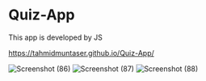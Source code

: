 # Quiz-App
This app is developed by JS


https://tahmidmuntaser.github.io/Quiz-App/

![Screenshot (86)](https://github.com/TahmidMuntaser/Quiz-App/assets/115565668/3f66f6ef-961d-47c7-9b0a-779ec0d26a1c)
![Screenshot (87)](https://github.com/TahmidMuntaser/Quiz-App/assets/115565668/5771a90e-11b3-4a34-8a63-a3cdb9aeb0a4)
![Screenshot (88)](https://github.com/TahmidMuntaser/Quiz-App/assets/115565668/30553a2b-2199-4ce7-8ce5-859a0cd5acda)
